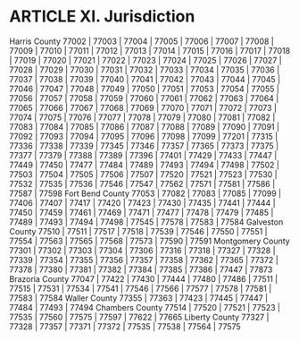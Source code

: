 # ARTICLE XI.  Jurisdiction
Harris County
77002 | 77003 | 77004 | 77005 | 77006 | 77007 | 77008 | 77009 | 77010 | 77011 | 77012 | 77013 | 77014 | 77015 | 77016 | 77017 | 77018 | 77019 | 77020 | 77021 | 77022 | 77023 | 77024 | 77025 | 77026 | 77027 | 77028 | 77029 | 77030 | 77031 | 77032 | 77033 | 77034 | 77035 | 77036 | 77037 | 77038 | 77039 | 77040 | 77041 | 77042 | 77043 | 77044 | 77045 | 77046 | 77047 | 77048 | 77049 | 77050 | 77051 | 77053 | 77054 | 77055 | 77056 | 77057 | 77058 | 77059 | 77060 | 77061 | 77062 | 77063 | 77064 | 77065 | 77066 | 77067 | 77068 | 77069 | 77070 | 77071 | 77072 | 77073 | 77074 | 77075 | 77076 | 77077 | 77078 | 77079 | 77080 | 77081 | 77082 | 77083 | 77084 | 77085 | 77086 | 77087 | 77088 | 77089 | 77090 | 77091 | 77092 | 77093 | 77094 | 77095 | 77096 | 77098 | 77099 | 77201 | 77315 | 77336 | 77338 | 77339 | 77345 | 77346 | 77357 | 77365 | 77373 | 77375 | 77377 | 77379 | 77388 | 77389 | 77396 | 77401 | 77429 | 77433 | 77447 | 77449 | 77450 | 77477 | 77484 | 77489 | 77493 | 77494 | 77498 | 77502 | 77503 | 77504 | 77505 | 77506 | 77507 | 77520 | 77521 | 77523 | 77530 | 77532 | 77535 | 77536 | 77546 | 77547 | 77562 | 77571 | 77581 | 77586 | 77587 | 77598
Fort Bend County
77053 | 77082 | 77083 | 77085 | 77099 | 77406 | 77407 | 77417 | 77420 | 77423 | 77430 | 77435 | 77441 | 77444 | 77450 | 77459 | 77461 | 77469 | 77471 | 77477 | 77478 | 77479 | 77485 | 77489 | 77493 | 77494 | 77498 | 77545 | 77578 | 77583 | 77584
Galveston County
77510 | 77511 | 77517 | 77518 | 77539 | 77546 | 77550 | 77551 | 77554 | 77563 | 77565 | 77568 | 77573 | 77590 | 77591
Montgomery County
77301 | 77302 | 77303 | 77304 | 77306 | 77316 | 77318 | 77327 | 77328 | 77339 | 77354 | 77355 | 77356 | 77357 | 77358 | 77362 | 77365 | 77372 | 77378 | 77380 | 77381 | 77382 | 77384 | 77385 | 77386 | 77447 | 77873
Brazoria County
77047 | 77422 | 77430 | 77444 | 77480 | 77486 | 77511 | 77515 | 77531 | 77534 | 77541 | 77546 | 77566 | 77577 | 77578 | 77581 | 77583 | 77584
Waller County
77355 | 77363 | 77423 | 77445 | 77447 | 77484 | 77493 | 77494
Chambers County
77514 | 77520 | 77521 | 77523 | 77535 | 77560 | 77575 | 77597 | 77622 | 77665
Liberty County
77327 | 77328 | 77357 | 77371 | 77372 | 77535 | 77538 | 77564 | 77575
